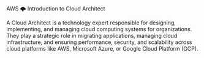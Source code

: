 AWS
🌩️ Introduction to Cloud Architect

A Cloud Architect is a technology expert responsible for designing, implementing, and managing cloud computing systems for organizations. They play a strategic role in migrating applications, managing cloud infrastructure, and ensuring performance, security, and scalability across cloud platforms like AWS, Microsoft Azure, or Google Cloud Platform (GCP).
